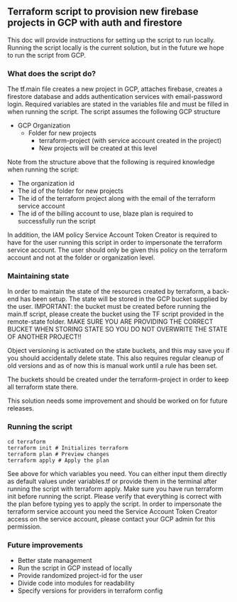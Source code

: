 ## Terraform script to provision new firebase projects in GCP with auth and firestore

This doc will provide instructions for setting up the script to run locally. Running the script locally is the current solution, but in the future we hope to run the script from GCP.

### What does the script do?

The tf.main file creates a new project in GCP, attaches firebase, creates a firestore database and adds authentication services with email-password login. Required variables are stated in the variables file and must be filled in when running the script. The script assumes the following GCP structure

- GCP Organization
  - Folder for new projects
    - terraform-project (with service account created in the project)
    - New projects will be created at this level

Note from the structure above that the following is required knowledge when running the script:

- The organization id
- The id of the folder for new projects
- The id of the terraform project along with the email of the terraform service account
- The id of the billing account to use, blaze plan is required to successfully run the script

In addition, the IAM policy Service Account Token Creator is required to have for the user running this script in order to impersonate the terraform service account. The user should only be given this policy on the terraform account and not at the folder or organization level.

### Maintaining state

In order to maintain the state of the resources created by terraform, a back-end has been setup. The state will be stored in the GCP bucket supplied by the user. IMPORTANT: the bucket must be created before running the main.tf script, please create the bucket using the TF script provided in the remote-state folder. MAKE SURE YOU ARE PROVIDING THE CORRECT BUCKET WHEN STORING STATE SO YOU DO NOT OVERWRITE THE STATE OF ANOTHER PROJECT!!

Object versioning is activated on the state buckets, and this may save you if you should accidentally delete state. This also requires regular cleanup of old versions and as of now this is manual work until a rule has been set.

The buckets should be created under the terraform-project in order to keep all terraform state there.

This solution needs some improvement and should be worked on for future releases.

### Running the script

```console
cd terraform
terraform init # Initializes terraform
terraform plan # Preview changes
terraform apply # Apply the plan
```

See above for which variables you need. You can either input them directly as default values under variables.tf or provide them in the terminal after running the script with terraform apply. Make sure you have run terraform init before running the script. Please verify that everything is correct with the plan before typing yes to apply the script. In order to impersonate the terraform service account you need the Service Account Token Creator access on the service account, please contact your GCP admin for this permission.

### Future improvements

- Better state management
- Run the script in GCP instead of locally
- Provide randomized project-id for the user
- Divide code into modules for readability
- Specify versions for providers in terraform config
